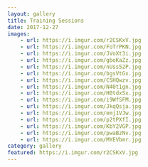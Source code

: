 ```yaml
---
layout: gallery
title: Training Sessions
date: 2017-12-27
images:
    - url: https://i.imgur.com/r2CSKxV.jpg
    - url: https://i.imgur.com/FoTrPKN.jpg
    - url: https://i.imgur.com/JVoXt3i.jpg
    - url: https://i.imgur.com/gboKaZz.jpg
    - url: https://i.imgur.com/nUss52P.jpg
    - url: https://i.imgur.com/bgsVtGx.jpg
    - url: https://i.imgur.com/C5HQwzv.jpg
    - url: https://i.imgur.com/N40t1gn.jpg
    - url: https://i.imgur.com/H0tdxSx.jpg
    - url: https://i.imgur.com/i9WfSFM.jpg
    - url: https://i.imgur.com/JkqQsja.jpg
    - url: https://i.imgur.com/emj1VJw.jpg
    - url: https://i.imgur.com/p2tPXfI.jpg
    - url: https://i.imgur.com/KbY2VGP.jpg
    - url: https://i.imgur.com/pwaBzNv.jpg
    - url: https://i.imgur.com/MYEVbmr.jpg
category: gallery
featured: https://i.imgur.com/r2CSKxV.jpg
---
```

